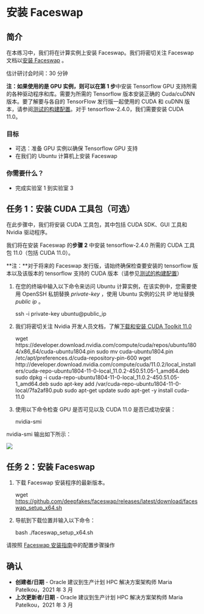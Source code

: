 # 安装 Faceswap

## 简介

在本练习中，我们将在计算实例上安装 Faceswap。我们将密切关注 Faceswap 文档以[安装 Faceswap](https://forum.faceswap.dev/viewtopic.php?f=4&t=68) 。

估计研讨会时间：30 分钟

**注：**如果使用的是 GPU 实例，则可以在**第 1 步**中安装 Tensorflow GPU 支持所需的各种驱动程序和库。需要为所需的 Tensorflow 版本安装正确的 Cuda/cuDNN 版本。要了解要与各自的 TensorFlow 发行版一起使用的 CUDA 和 cuDNN 版本，请参阅[测试的构建配置](https://www.tensorflow.org/install/source#linux)。对于 tensorflow-2.4.0，我们需要安装 CUDA 11.0。

### 目标

*   可选：准备 GPU 实例以确保 Tensorflow GPU 支持
*   在我们的 Ubuntu 计算机上安装 Faceswap

### 你需要什么？

*   完成实验室 1 到实验室 3

## 任务 1：安装 CUDA 工具包（可选）

在此步骤中，我们将安装 CUDA 工具包，其中包括 CUDA SDK、GUI 工具和 Nvidia 驱动程序。

我们将在安装 Faceswap 的**步骤 2** 中安装 tensorflow-2.4.0 所需的 CUDA 工具包 11.0（包括 CUDA 11.0）。

**注：**对于将来的 Faceswap 发行版，请始终确保检查要安装的 tensorflow 版本以及该版本的 tensorflow 支持的 CUDA 版本（请参见[测试的构建配置](https://www.tensorflow.org/install/source#linux)）

1.  在您的终端中输入以下命令来访问 Ubuntu 计算实例，在该实例中，您需要使用 OpenSSH 私钥替换 _private-key_ ，使用 Ubuntu 实例的公共 IP 地址替换 _public ip_ 。

       <copy>ssh -i private-key ubuntu@public_ip</copy>
    

2.  我们将密切关注 Nvidia 开发人员文档，了解[下载和安装 CUDA Toolkit 11.0](https://developer.nvidia.com/cuda-11.0-download-archive?target_os=Linux&target_arch=x86_64&target_distro=Ubuntu&target_version=1804&target_type=deblocal)

    <copy>
    wget https://developer.download.nvidia.com/compute/cuda/repos/ubuntu1804/x86_64/cuda-ubuntu1804.pin
    sudo mv cuda-ubuntu1804.pin /etc/apt/preferences.d/cuda-repository-pin-600
    wget http://developer.download.nvidia.com/compute/cuda/11.0.2/local_installers/cuda-repo-ubuntu1804-11-0-local_11.0.2-450.51.05-1_amd64.deb
    sudo dpkg -i cuda-repo-ubuntu1804-11-0-local_11.0.2-450.51.05-1_amd64.deb
    sudo apt-key add /var/cuda-repo-ubuntu1804-11-0-local/7fa2af80.pub
    sudo apt-get update
    sudo apt-get -y install cuda-11.0
    </copy>
    

3.  使用以下命令检查 GPU 是否可见以及 CUDA 11.0 是否已成功安装：

       <copy>nvidia-smi</copy>
    

nvidia-smi 输出如下所示：

![](images/nvidia-smi.PNG " ")

## 任务 2：安装 Faceswap

1.  下载 Faceswap 安装程序的最新版本。

       <copy>wget https://github.com/deepfakes/faceswap/releases/latest/download/faceswap_setup_x64.sh</copy>
    

2.  导航到下载位置并输入以下命令：

       <copy>bash ./faceswap_setup_x64.sh</copy>
    

请按照 [Faceswap 安装指南](https://forum.faceswap.dev/viewtopic.php?f=4&t=68)中的配置步骤操作

## **确认**

*   **创建者/日期** - Oracle 建议到生产计划 HPC 解决方案架构师 Maria Patelkou，2021 年 3 月
*   **上次更新者/日期** - Oracle 建议到生产计划 HPC 解决方案架构师 Maria Patelkou，2021 年 3 月